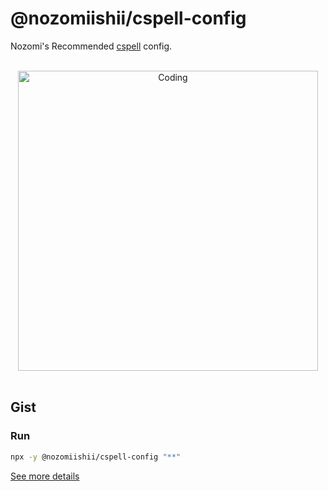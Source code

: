 # @nozomiishii/cspell-config

Nozomi's Recommended [cspell](https://cspell.org/) config.

<!-- Main Image -->
<br>
<div align="center">
  <img src="https://media.giphy.com/media/l1KuedaYKTLXDT11C/giphy.gif" alt="Coding" width="480" />
</div>
<br>

## Gist

### Run

```sh
npx -y @nozomiishii/cspell-config "**"
```

[See more details](https://github.com/evilmartians/lefthook/blob/master/docs/configuration.md)
